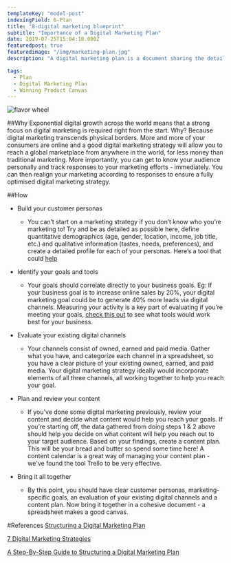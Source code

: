 ```yaml
---
templateKey: "model-post"
indexingField: 6-Plan
title: "8-digital marketing blueprint"
subtitle: "Importance of a Digital Marketing Plan"
date: 2019-07-25T15:04:10.000Z
featuredpost: true
featuredimage: "/img/marketing-plan.jpg"
description: "A digital marketing plan is a document sharing the details for all the planning for your digital marketing campaigns or actions."

tags:
  - Plan
  - Digital Marketing Plan
  - Winning Product Canvas
---
```


![flavor wheel](/img/marketing-plan.jpg)

##Why
Exponential digital growth across the world means that a strong focus on digital marketing is required right from the start. Why? Because digital marketing transcends physical borders. More and more of your consumers are online and a good digital marketing strategy will allow you to reach a global marketplace from anywhere in the world, for less money than traditional marketing. More importantly, you can get to know your audience personally and track responses to your marketing efforts - immediately. You can then realign your marketing according to responses to ensure a fully optimised digital marketing strategy.

##How

- Build your customer personas

  - You can’t start on a marketing strategy if you don’t know who you’re marketing to! Try and be as detailed as possible here, define quantitative demographics (age, gender, location, income, job title, etc.) and qualitative information (tastes, needs, preferences), and create a detailed profile for each of your personas. Here’s a tool that could [help](https://blog.hubspot.com/marketing/create-buyer-persona-makemypersona)

- Identify your goals and tools

  - Your goals should correlate directly to your business goals. Eg: If your business goal is to increase online sales by 20%, your digital marketing goal could be to generate 40% more leads via digital channels. Measuring your activity is a key part of evaluating if you’re meeting your goals, [check this out](https://blog.splitpixel.co.uk/seven-best-tools-measuring-success-digital-plan) to see what tools would work best for your business.

- Evaluate your existing digital channels

  - Your channels consist of owned, earned and paid media. Gather what you have, and categorize each channel in a spreadsheet, so you have a clear picture of your existing owned, earned, and paid media. Your digital marketing strategy ideally would incorporate elements of all three channels, all working together to help you reach your goal.

- Plan and review your content

  - If you’ve done some digital marketing previously, review your content and decide what content would help you reach your goals. If you’re starting off, the data gathered from doing steps 1 & 2 above should help you decide on what content will help you reach out to your target audience. Based on your findings, create a content plan. This will be your bread and butter so spend some time here! A content calendar is a great way of managing your content plan - we've found the tool Trello to be very effective.

- Bring it all together
  - By this point, you should have clear customer personas, marketing-specific goals, an evaluation of your existing digital channels and a content plan. Now bring it together in a cohesive document - a spreadsheet makes a good canvas.

#References
[Structuring a Digital Marketing Plan](https://www.wearemarketing.com/blog/a-step-by-step-guide-to-structuring-a-digital-marketing-plan.html)

[7 Digital Marketing Strategies](https://blog.hubspot.com/marketing/digital-strategy-guide)

[A Step-By-Step Guide to Structuring a Digital Marketing Plan](https://www.wearemarketing.com/blog/a-step-by-step-guide-to-structuring-a-digital-marketing-plan.html)
